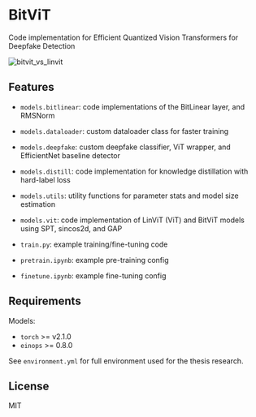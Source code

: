 # BitViT
Code implementation for Efficient Quantized Vision Transformers for Deepfake Detection

![bitvit_vs_linvit](https://github.com/user-attachments/assets/db6f3a79-8014-43e4-b82b-810476502d41)

## Features

- `models.bitlinear`: code implementations of the BitLinear layer, and RMSNorm
- `models.dataloader`: custom dataloader class for faster training
- `models.deepfake`: custom deepfake classifier, ViT wrapper, and EfficientNet baseline detector
- `models.distill`: code implementation for knowledge distillation with hard-label loss
- `models.utils`: utility functions for parameter stats and model size estimation
- `models.vit`: code implementation of LinViT (ViT) and BitViT models using SPT, sincos2d, and GAP

- `train.py`: example training/fine-tuning code 
- `pretrain.ipynb`: example pre-training config
- `finetune.ipynb`: example fine-tuning config

## Requirements

Models:
  - `torch` >= v2.1.0
  - `einops` >= 0.8.0

See `environment.yml` for full environment used for the thesis research.

## License
MIT
